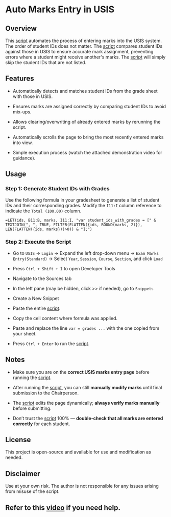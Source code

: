 # Auto Marks Entry in USIS

## Overview
This [script](main.js) automates the process of entering marks into the USIS system. The order of student IDs does not matter. The [script](main.js) compares student IDs against those in USIS to ensure accurate mark assignment, preventing errors where a student might receive another's marks. The [script](main.js) will simply skip the student IDs that are not listed.

## Features
- Automatically detects and matches student IDs from the grade sheet with those in USIS.

- Ensures marks are assigned correctly by comparing student IDs to avoid mix-ups.

- Allows clearing/overwriting of already entered marks by rerunning the script.

- Automatically scrolls the page to bring the most recently entered marks into view.

- Simple execution process (watch the attached demonstration video for guidance).

## Usage

### Step 1: Generate Student IDs with Grades
Use the following formula in your gradesheet to generate a list of student IDs and their corresponding grades. Modify the `I11:I` column reference to indicate the `Total (100.00)` column.

```excel
=LET(ids, B11:B, marks, I11:I, "var student_ids_with_grades = [" & TEXTJOIN(", ", TRUE, FILTER(FLATTEN({ids, ROUND(marks, 2)}), LEN(FLATTEN({ids, marks}))>0)) & "];")
```

### Step 2: Execute the Script
- Go to `USIS` → `Login` → Expand the left drop-down menu → ``Exam Marks Entry(Standard)`` → Select `Year`, `Session`, `Course`, `Section`, and click `Load`

- Press `Ctrl + Shift + I` to open Developer Tools

- Navigate to the Sources tab

- In the left pane (may be hidden, click >> if needed), go to `Snippets`

- Create a New Snippet

- Paste the entire [script](main.js).

- Copy the cell content where formula was applied.
  
- Paste and replace the line `var = grades ...` with the one copied from your sheet.

- Press `Ctrl + Enter` to run the [script](main.js).



## Notes
- Make sure you are on the **correct USIS marks entry page** before running the [script](main.js).

- After running the [script](main.js), you can still **manually modify marks** until final submission to the Chairperson.

- The [script](main.js) edits the page dynamically; **always verify marks manually** before submitting.

- Don’t trust the [script](main.js) 100% — **double-check that all marks are entered correctly** for each student.



## License
This project is open-source and available for use and modification as needed.

## Disclaimer
Use at your own risk. The author is not responsible for any issues arising from misuse of the script.

Refer to this [video](https://youtu.be/pFDlC6ly6kU) if you need help.
---

